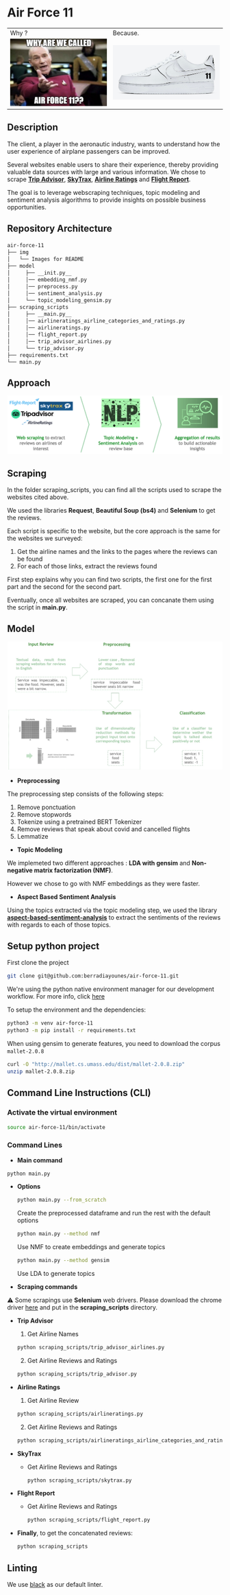 # Air Force 11

<table>
  <tr>
    <td>Why ?</td>
     <td>Because.</td>
  </tr>
  <tr>
    <td><img src="img/Question.png" ></td>
    <td><img src="img/Air_Force_1.png" ></td>
  </tr>
 </table>

## Description 

The client, a player in the aeronautic industry, wants to understand how the user experience of airplane passengers can be improved. 

Several websites enable users to share their experience, thereby providing valuable data sources with large and various information. We chose to scrape **[Trip Advisor](https://www.tripadvisor.fr/Airlines)**, **[SkyTrax](https://www.airlinequality.com/review-pages/a-z-airline-reviews/)**, **[Airline Ratings](https://www.airlineratings.com/airline-passenger-reviews)** and **[Flight Report](https://flight-report.com/en/airline/)**.

The goal is to leverage webscraping techniques, topic modeling and sentiment analysis algorithms to provide insights on possible business opportunities.

## Repository Architecture

```
air-force-11
├── img
│   └── Images for README
├── model
│     ├── __init.py__
│     │── embedding_nmf.py
│     │── preprocess.py
│     │── sentiment_analysis.py
│     └── topic_modeling_gensim.py
├── scraping_scripts
│     ├── __main.py__ 
│     │── airlineratings_airline_categories_and_ratings.py 
│     │── airlineratings.py
│     │── flight_report.py
│     │── trip_advisor_airlines.py
│     └── trip_advisor.py
├── requirements.txt
└── main.py
```

## Approach

<img src="img/approach_new.png">

## Scraping

In the folder scraping_scripts, you can find all the scripts used to scrape the websites cited above.

We used the libraries **Request**, **Beautiful Soup (bs4)** and **Selenium** to get the reviews.

Each script is specific to the website, but the core approach is the same for the websites we surveyed:

1. Get the airline names and the links to the pages where the reviews can be found
2. For each of those links, extract the reviews found

First step explains why you can find two scripts, the first one for the first part and the second for the second part.

Eventually, once all websites are scraped, you can concanate them using the script in **__main__.py**.

## Model 

<img src="img/model.png">

* **Preprocessing**

The preprocessing step consists of the following steps:
1. Remove ponctuation
2. Remove stopwords
3. Tokenize using a pretrained BERT Tokenizer
4. Remove reviews that speak about covid and cancelled flights
5. Lemmatize

* **Topic Modeling**

We implemeted two different approaches : **LDA with gensim** and **Non-negative matrix factorization (NMF)**.

However we chose to go with NMF embeddings as they were faster.

* **Aspect Based Sentiment Analysis**
 
Using the topics extracted via the topic modeling step, we used the library **[aspect-based-sentiment-analysis](https://pypi.org/project/aspect-based-sentiment-analysis/)** to extract the sentiments of the reviews with regards to each of those topics.


## Setup python project

First clone the project

```bash
git clone git@github.com:berradiayounes/air-force-11.git
```

We're using the python native environment manager for our development workflow. 
For more info, click [here](https://packaging.python.org/guides/installing-using-pip-and-virtual-environments/)

To setup the environment and the dependencies:

```bash
python3 -m venv air-force-11
python3 -m pip install -r requirements.txt
```

When using gensim to generate features, you need to download the corpus `mallet-2.0.8`

```bash
curl -O "http://mallet.cs.umass.edu/dist/mallet-2.0.8.zip"
unzip mallet-2.0.8.zip 
```

## Command Line Instructions (CLI)

### Activate the virtual environment

```bash
source air-force-11/bin/activate
```

### Command Lines

* **Main command** 

```bash
python main.py
```

* **Options**

    ```bash
    python main.py --from_scratch 
    ```
   Create the preprocessed dataframe and run the rest with the default options

    ```bash
    python main.py --method nmf
    ```
    Use NMF to create embeddings and generate topics

    ```bash 
    python main.py --method gensim
    ```
    Use LDA to generate topics

* **Scraping commands**

:warning: Some scrapings use **Selenium** web drivers. Please download the chrome driver [here](https://chromedriver.chromium.org/downloads) and put in the **scraping_scripts** directory.

  * **Trip Advisor**

    1. Get Airline Names
    ```bash 
    python scraping_scripts/trip_advisor_airlines.py
    ```
    2. Get Airline Reviews and Ratings
    ```bash 
    python scraping_scripts/trip_advisor.py
    ```

  * **Airline Ratings**

      1. Get Airline Review
      ```bash 
      python scraping_scripts/airlineratings.py
      ```
      2. Get Airline Reviews and Ratings
      ```bash 
      python scraping_scripts/airlineratings_airline_categories_and_ratings.py
      ```
   * **SkyTrax**
      * Get Airline Reviews and Ratings
        ```bash
        python scraping_scripts/skytrax.py
        ```
  * **Flight Report**
      * Get Airline Reviews and Ratings
        ```bash
        python scraping_scripts/flight_report.py
        ```
  * **Finally**, to get the concatenated reviews:
    ```bash
    python scraping_scripts
    ```

## Linting

We use [black](https://github.com/psf/black) as our default linter.

 
